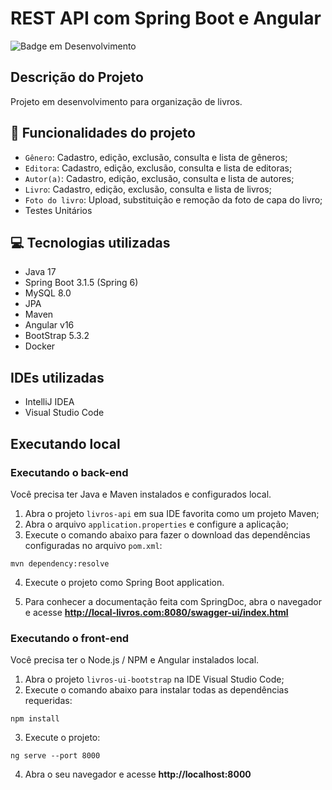 # REST API com Spring Boot e Angular

![Badge em Desenvolvimento](http://img.shields.io/static/v1?label=STATUS&message=EM%20DESENVOLVIMENTO&color=GREEN&style=for-the-badge)

## Descrição do Projeto

Projeto em desenvolvimento para organização de livros.

## :hammer: Funcionalidades do projeto

- `Gênero`: Cadastro, edição, exclusão, consulta e lista de gêneros;
- `Editora`: Cadastro, edição, exclusão, consulta e lista de editoras;
- `Autor(a)`: Cadastro, edição, exclusão, consulta e lista de autores;
- `Livro`: Cadastro, edição, exclusão, consulta e lista de livros;
- `Foto do livro`: Upload, substituição e remoção da foto de capa do livro;
- Testes Unitários

## :computer: Tecnologias utilizadas
- Java 17
- Spring Boot 3.1.5 (Spring 6)
- MySQL 8.0
- JPA
- Maven
- Angular v16
- BootStrap 5.3.2
- Docker

## IDEs utilizadas
 - IntelliJ IDEA
 - Visual Studio Code

## Executando local

### Executando o back-end

Você precisa ter Java e Maven instalados e configurados local.

1. Abra o projeto `livros-api` em sua IDE favorita como um projeto Maven; 
2. Abra o arquivo `application.properties` e configure a aplicação;
3. Execute o comando abaixo para fazer o download das dependências configuradas no arquivo `pom.xml`:

```
mvn dependency:resolve
```

4. Execute o projeto como Spring Boot application.

5. Para conhecer a documentação feita com SpringDoc, abra o navegador e acesse **http://local-livros.com:8080/swagger-ui/index.html**

### Executando o front-end

Você precisa ter o Node.js / NPM e Angular instalados local.

1. Abra o projeto `livros-ui-bootstrap` na IDE Visual Studio Code;
2. Execute o comando abaixo para instalar todas as dependências requeridas:

```
npm install
```

3. Execute o projeto:

```
ng serve --port 8000
```

4. Abra o seu navegador e acesse **http://localhost:8000**